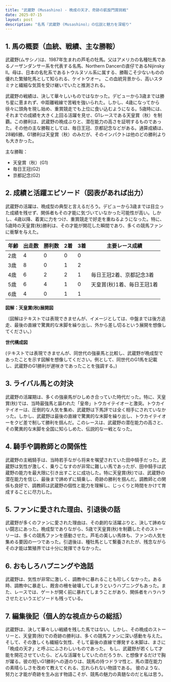 ```yaml
---
title: "武蔵野 (Musashino) - 晩成の天才、奇跡の凱旋門賞挑戦"
date: 2025-07-15
layout: post
description: "名馬『武蔵野 (Musashino)』の伝説と魅力を深堀り"
---
```


## 1. 馬の概要（血統、戦績、主な勝鞍）

武蔵野(ムサシノ)は、1987年生まれの芦毛の牡馬。父はアメリカの名種牡馬であるノーザンダンサー系を代表する名馬、Northern Dancerの直仔であるNijinsky II。母は、日本の名牝系であるトウルヌソル系に属する、勝鞍こそ少ないものの優れた繁殖牝馬として知られる、ケイトウオー。  この血統背景から、高いスタミナと繊細な気質を受け継いでいたと推測される。

武蔵野の戦績は、決して華々しいものではなかった。デビューから3歳までは勝ち星に恵まれず、中距離戦線で苦戦を強いられた。しかし、4歳になってから徐々に頭角を現し始め、重賞競走でも上位に食い込むようになる。5歳時には、それまでの成績を大きく上回る活躍を見せ、G1レースである天皇賞（秋）を制覇。この勝利は、武蔵野の晩成ぶりと、潜在能力の高さを証明するものであった。その他の主な勝鞍としては、毎日王冠、京都記念などがある。通算成績は、28戦6勝。G1勝利は天皇賞（秋）のみだが、そのインパクトは他のどの勝利よりも大きかった。

主な勝鞍：
* 天皇賞（秋）(G1)
* 毎日王冠(G2)
* 京都記念(G2)


## 2. 成績と活躍エピソード（図表があれば出力）

武蔵野の活躍は、晩成型の典型と言えるだろう。デビューから3歳までは目立った成績を残せず、関係者もその才能に気づいていなかった可能性が高い。しかし、4歳以降、着実に力をつけ、重賞競走で好走を重ねるようになった。特に、5歳時の天皇賞(秋)勝利は、その才能が開花した瞬間であり、多くの競馬ファンに衝撃を与えた。

| 年齢 | 出走数 | 勝利数 | 2着 | 3着 | 主要レース成績 |
|---|---|---|---|---|---|
| 2歳 | 4 | 0 | 0 | 0 |  |
| 3歳 | 8 | 0 | 1 | 2 |  |
| 4歳 | 6 | 2 | 2 | 1 | 毎日王冠2着、京都記念3着 |
| 5歳 | 6 | 4 | 1 | 0 | 天皇賞(秋)1着、毎日王冠1着 |
| 6歳 | 4 | 0 | 1 | 1 |  |


**図解：天皇賞(秋)展開図**

（図解はテキストでは表現できませんが、イメージとしては、中盤までは後方追走、最後の直線で驚異的な末脚を繰り出し、外から差し切るという展開を想像してください。）

**世代構成図**

(テキストでは表現できませんが、同世代の強豪馬と比較し、武蔵野が晩成型であったことを示す図解を想像してください。例として、同世代のG1馬を記載し、武蔵野のG1勝利が遅咲きであったことを強調する。)


## 3. ライバル馬との対決

武蔵野の活躍期は、多くの強豪馬がひしめき合っていた時代だった。特に、天皇賞(秋)では、当時最強馬と謳われた「皇帝」トウカイテイオーと激突。トウカイテイオーは、圧倒的な人気を集め、武蔵野は下馬評では全く相手にされていなかった。しかし、武蔵野は最後の直線で驚異的な末脚を繰り出し、トウカイテイオーをクビ差で制して勝利を掴んだ。このレースは、武蔵野の潜在能力の高さと、その驚異的な末脚を全国に知らしめた、伝説的な一戦となった。


## 4. 騎手や調教師との関係性

武蔵野の主戦騎手は、当時若手ながら将来を嘱望されていた田中騎手だった。武蔵野は気性が激しく、乗りこなすのが非常に難しい馬であったが、田中騎手は武蔵野の能力を最大限に引き出すことに成功した。特に天皇賞(秋)では、武蔵野の潜在能力を信じ、最後まで諦めずに騎乗し、奇跡の勝利を掴んだ。調教師との関係も良好で、調教師は武蔵野の個性と能力を理解し、じっくりと時間をかけて育成することに尽力した。


## 5. ファンに愛された理由、引退後の話

武蔵野が多くのファンに愛された理由は、その劇的な活躍ぶりと、決して諦めない闘志にあった。晩成型でありながら、5歳で天皇賞(秋)を制覇したそのストーリーは、多くの競馬ファンを感動させた。芦毛の美しい馬体も、ファンの人気を集める要因の一つであった。引退後は、種牡馬として繋養されたが、残念ながらその才能は繁殖界では十分に発揮できなかった。


## 6. おもしろハプニングや逸話

武蔵野は、気性が非常に激しく、調教中に暴れることも珍しくなかった。ある時、調教中に暴走し、厩舎の柵を破壊してしまうというハプニングもあった。また、レースでは、ゲートが開く前に暴れてしまうことがあり、関係者をハラハラさせたというエピソードも残っている。


## 7. 編集後記（個人的な視点からの総括）

武蔵野は、決して華々しい戦績を残した馬ではない。しかし、その晩成のストーリーと、天皇賞(秋)での奇跡の勝利は、多くの競馬ファンに深い感動を与えた。そして、その激しくも繊細な気性、そして最後の直線で爆発する末脚は、まさに「晩成の天才」と呼ぶにふさわしいものであった。  もし、武蔵野が若くして才能を開花させていたら、どんな活躍をしていたのだろうか、と想像するだけで胸が躍る。彼の短いG1勝利への道のりは、競馬の持つドラマ性と、馬の潜在能力の素晴らしさを改めて教えてくれる、忘れられない物語である。  彼のような、努力と才能が奇跡を生み出す物語こそが、競馬の魅力の真髄なのだと私は思う。
